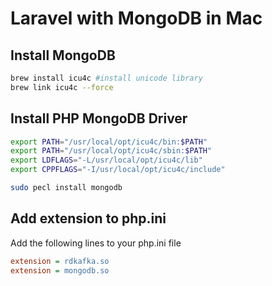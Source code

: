 
# Laravel with MongoDB in Mac

## Install MongoDB

```sh
brew install icu4c #install unicode library
brew link icu4c --force
```

## Install PHP MongoDB Driver

```sh
export PATH="/usr/local/opt/icu4c/bin:$PATH"
export PATH="/usr/local/opt/icu4c/sbin:$PATH"
export LDFLAGS="-L/usr/local/opt/icu4c/lib"
export CPPFLAGS="-I/usr/local/opt/icu4c/include"

sudo pecl install mongodb
```

## Add extension to php.ini

Add the following lines to your php.ini file

```ini
extension = rdkafka.so
extension = mongodb.so
```
